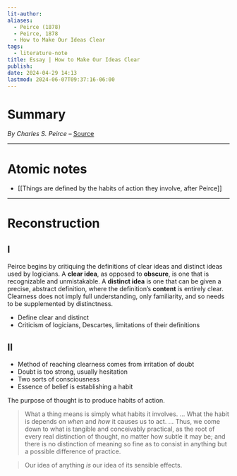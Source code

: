 ```yaml
---
lit-author: 
aliases:
  - Peirce (1878)
  - Peirce, 1878
  - How to Make Our Ideas Clear
tags:
  - literature-note
title: Essay | How to Make Our Ideas Clear
publish: 
date: 2024-04-29 14:13
lastmod: 2024-06-07T09:37:16-06:00
---
```

# Summary

*By Charles S. Peirce* – [Source](https://courses.media.mit.edu/2004spring/mas966/Peirce%201878%20Make%20Ideas%20Clear.pdf)

---
# Atomic notes

- [[Things are defined by the habits of action they involve, after Peirce]]

---
# Reconstruction

## I

Peirce begins by critiquing the definitions of clear ideas and distinct ideas used by logicians. A **clear idea**, as opposed to **obscure**, is one that is recognizable and unmistakable. A **distinct idea** is one that can be given a precise, abstract definition, where the definition’s **content** is entirely clear. Clearness does not imply full understanding, only familiarity, and so needs to be supplemented by distinctness.


- Define clear and distinct
- Criticism of logicians, Descartes, limitations of their definitions

## II

- Method of reaching clearness comes from irritation of doubt
- Doubt is too strong, usually hesitation
- Two sorts of consciousness
- Essence of belief is establishing a habit

The purpose of thought is to produce habits of action.

>What a thing means is simply what habits it involves. … What the habit is depends on *when* and *how* it causes us to act. … Thus, we come down to what is tangible and conceivably practical, as the root of every real distinction of thought, no matter how subtle it may be; and there is no distinction of meaning so fine as to consist in anything but a possible difference of practice.

>Our idea of anything *is* our idea of its sensible effects.